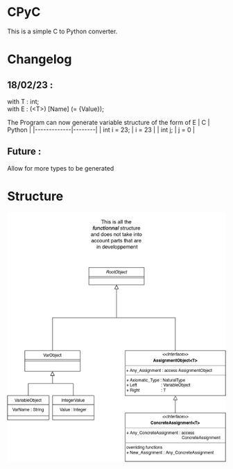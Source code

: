 # CPyC

This is a simple C to Python converter.

# Changelog

## 18/02/23 :

with T : int; \
with E : (\<T\>) [Name] (= {Value});

The Program can now generate variable structure of the form of E
| C           | Python |
|-------------|--------|
| int i = 23; | i = 23 |
| int j;      | j = 0  |

## Future : 
Allow for more types to be generated

# Structure

![Structure of the code](./doc/Structure.png)
